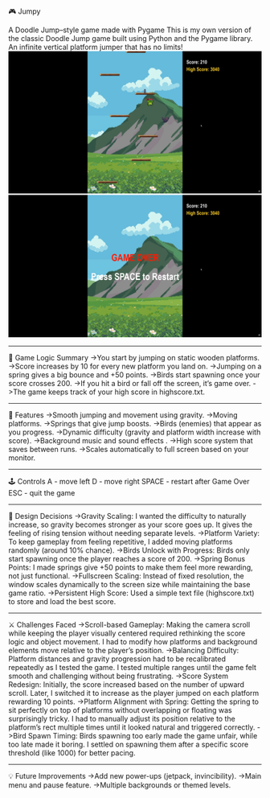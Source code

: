 🎮 Jumpy

A Doodle Jump–style game made with Pygame
This is my own version of the classic Doodle Jump game built using Python and the Pygame library.
An infinite vertical platform jumper that has no limits!
![Jumpy Screenshot](misc/jumpy.jpeg)
![Game Over Screenshot](misc/gameover.jpeg)

---

🧠 Game Logic Summary
->You start by jumping on static wooden platforms.
->Score increases by 10 for every new platform you land on.
->Jumping on a spring gives a big bounce and +50 points.
->Birds start spawning once your score crosses 200.
->If you hit a bird or fall off the screen, it’s game over.
->The game keeps track of your high score in highscore.txt.

---

🚀 Features
->Smooth jumping and movement using gravity.
->Moving platforms.
->Springs that give jump boosts.
->Birds (enemies) that appear as you progress.
->Dynamic difficulty (gravity and platform width increase with score).
->Background music and sound effects .
->High score system that saves between runs.
->Scales automatically to full screen based on your monitor.

---

🕹️ Controls
A	- move left
D	- move right
SPACE - restart after Game Over
ESC	- quit the game

---

🎨 Design Decisions
->Gravity Scaling: I wanted the difficulty to naturally increase, so gravity becomes stronger as your score goes up. It gives the feeling of rising tension without needing separate levels.
->Platform Variety: To keep gameplay from feeling repetitive, I added moving platforms randomly (around 10% chance).
->Birds Unlock with Progress: Birds only start spawning once the player reaches a score of 200. 
->Spring Bonus Points: I made springs give +50 points to make them feel more rewarding, not just functional.
->Fullscreen Scaling: Instead of fixed resolution, the window scales dynamically to the screen size while maintaining the base game ratio.
->Persistent High Score: Used a simple text file (highscore.txt) to store and load the best score.

---

⚔️ Challenges Faced
->Scroll-based Gameplay: Making the camera scroll while keeping the player visually centered required rethinking the score logic and object movement. I had to modify how platforms and background elements move relative to the player’s position.
->Balancing Difficulty: Platform distances and gravity progression had to be recalibrated repeatedly as I tested the game. I tested multiple ranges until the game felt smooth and challenging without being frustrating.
->Score System Redesign: Initially, the score increased based on the number of upward scroll. Later, I switched it to increase as the player jumped on each platform rewarding 10 points.
->Platform Alignment with Spring: Getting the spring to sit perfectly on top of platforms without overlapping or floating was surprisingly tricky. I had to manually adjust its position relative to the platform’s rect multiple times until it looked natural and triggered correctly.
->Bird Spawn Timing: Birds spawning too early made the game unfair, while too late made it boring. I settled on spawning them after a specific score threshold (like 1000) for better pacing.

---

💡 Future Improvements
->Add new power-ups (jetpack, invincibility).
->Main menu and pause feature.
->Multiple backgrounds or themed levels.








